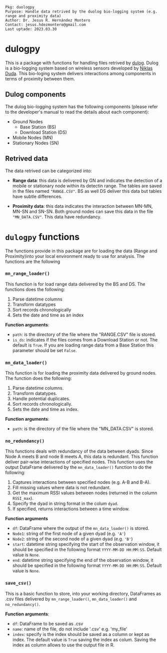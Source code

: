 ```
Pkg: duologpy
Purpose: Handle data retrived by the duolog bio-logging system (e.g. range and proximity data)
Author: Dr. Jesus R. Hernández Montero
Contact: jesus.hdezmontero@gmail.com
Last uptade: 2023.03.30
```

# dulogpy

This is a package with functions for handling files retrived by [dulog](https://dulog.net/). Dulog is a bio-logging system based on wireless sensors developed by [Niklas Duda](https://orcid.org/0000-0001-7846-353X). This bio-loging system delivers interactions among components in terms of proximity between them.

## Dulog components
The dulog bio-logging system has the following components (please refer to the developer's manual to read the details about each component):
* Ground Nodes
    * Base Station (BS)
    * Download Station (DS)
* Mobile Nodes (MN)
* Stationary Nodes (SN)

## Retrived data
The data retrived can be categorized into:

* **Range data**: this data is delivered by GN and indicates the detection of a mobile or stationary node within its detectin range. The tables are saved in the files named `"RANGE.CSV"`. BS as well DS deliver this data but tables have subtle differences.

* **Proximity data**: this data indicates the interaction between MN-MN, MN-SN and SN-SN. Both ground nodes can save this data in the file `"MN_DATA.CSV"`. This data have redundancy.

# `dulogpy` functions
The functions provide in this package are for loading the data (Range and Proximity)into your local environment ready to use for analysis. The functions are the following

### **`mn_range_loader()`**
This function is for load range data delivered by the BS and DS. The functions does the following:

1. Parse datetime columns
2. Transform datatypes
3. Sort records chronologically
4. Sets the date and time as an index

**Function arguments**:
* `path`: is the directory of the file where the "RANGE.CSV" file is stored.
* `is_ds`: indicates if the files comes from a Download Station or not. The default is `True`. If you are loading range data from a Base Station this parameter should be set `False`.

### **`mn_data_loader()`**
This function is for loading the proximity data delivered by ground nodes. The function does the following:

1. Parse datetime columns.
2. Transform datatypes.
3. Handle potential duplicates.
4. Sort records chronologically.
5. Sets the date and time as index.

**Function arguments**:
* `path`: is the directory of the file where the "MN_DATA.CSV" is stored.

### **`no_redundancy()`**
This functions deals with redundancy of the data between dyads. Since Node A meets B and node B meets A, this data is redundant. This function deliver pair-wise interactions of specified nodes. This function uses the output DataFrame delivered by the `mn_data_loader()` function to do the following:

1. Captures interactions between specified nodes (e.g. A-B and B-A).
2. Fill missing values where data is not redundant.
3. Get the maximum RSSI values between nodes (returned in the column `RSSI_max`).
4. Specify the dyad in string format in the colum `dyad`.
5. If specified, returns interactions between a time window.

**Function arguments**
* `df`: DataFrame where the output of the `mn_data_loader()` is stored.
* `Node1`: string of the first node of a given dyad (e.g. `'A'`)
* `Node2`: string of the second node of a given dyad (e.g. `'B'`)
* `start`: datetime string specifying the start of the observation window, it should be specified in the following format `YYYY-MM-DD HH:MM:SS`. Default value is `None`.
* `end`: datetime string specifying the end of the observation window, it should be specified in the following format `YYYY-MM-DD HH:MM:SS`. Default value is `None`.

### **`save_csv()`**
This is a basic function to store, into your working directory, DataFrames as .csv files delivered by `mn_range_loader()`, `mn_data_loader()` and `no_redundancy()`. 

**Function arguments**:
* `df`: DataFrame to be saved as .csv
* `name`: name of the file, do not include '.csv' e.g. 'my_file'
* `index`: specify is the index should be saved as a column or kept as index. The default value is `True` saving the index as colum. Saving the index as column allows to use the output file in R.